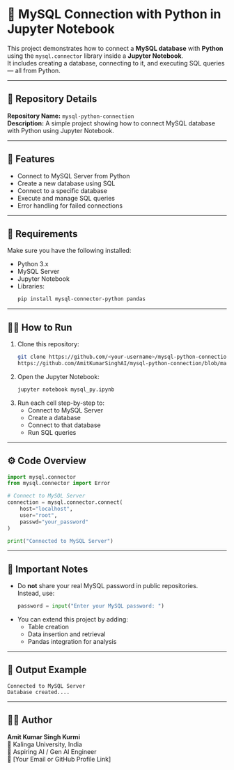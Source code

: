 # 🐍 MySQL Connection with Python in Jupyter Notebook

This project demonstrates how to connect a **MySQL database** with **Python** using the `mysql.connector` library inside a **Jupyter Notebook**.  
It includes creating a database, connecting to it, and executing SQL queries — all from Python.

---

## 🚀 Repository Details

**Repository Name:** `mysql-python-connection`  
**Description:** A simple project showing how to connect MySQL database with Python using Jupyter Notebook.

---

## 🚀 Features
- Connect to MySQL Server from Python  
- Create a new database using SQL  
- Connect to a specific database  
- Execute and manage SQL queries  
- Error handling for failed connections  

---

## 🧰 Requirements

Make sure you have the following installed:

- Python 3.x  
- MySQL Server  
- Jupyter Notebook  
- Libraries:
  ```bash
  pip install mysql-connector-python pandas
  ```

---

## 🧑‍💻 How to Run

1. Clone this repository:
   ```bash
   git clone https://github.com/<your-username>/mysql-python-connection.git
   https://github.com/AmitKumarSinghAI/mysql-python-connection/blob/main/mysql_py.ipynb
   ```
2. Open the Jupyter Notebook:
   ```bash
   jupyter notebook mysql_py.ipynb
   ```
3. Run each cell step-by-step to:
   - Connect to MySQL Server  
   - Create a database  
   - Connect to that database  
   - Run SQL queries  

---

## ⚙️ Code Overview

```python
import mysql.connector
from mysql.connector import Error

# Connect to MySQL Server
connection = mysql.connector.connect(
    host="localhost",
    user="root",
    passwd="your_password"
)

print("Connected to MySQL Server")
```

---

## 🧠 Important Notes
- Do **not** share your real MySQL password in public repositories.  
  Instead, use:
  ```python
  password = input("Enter your MySQL password: ")
  ```
- You can extend this project by adding:
  - Table creation
  - Data insertion and retrieval
  - Pandas integration for analysis

---

## 🏁 Output Example

```
Connected to MySQL Server
Database created....
```
---

## 🧑‍🏫 Author
**Amit Kumar Singh Kurmi**  
📍 Kalinga University, India  
🎯 Aspiring AI / Gen AI Engineer  
📧 [Your Email or GitHub Profile Link]
